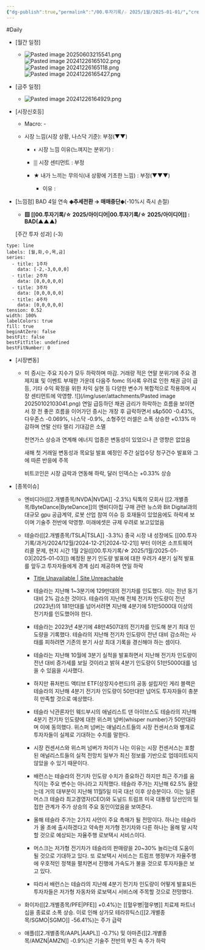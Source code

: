 ```yaml
---
{"dg-publish":true,"permalink":"/00.투자기록/☆ 2025/1월/2025-01-01/","created":"2024-12-27T09:03:56.314+09:00","updated":"2025-06-09T17:38:54.329+09:00"}
---
```


#Daily 


- [월간 일정]
	- ![Pasted image 20250603215541.png](/img/user/attachments/Pasted%20image%2020250603215541.png)![Pasted image 20241226165102.png](/img/user/attachments/Pasted%20image%2020241226165102.png)![Pasted image 20241226165118.png](/img/user/attachments/Pasted%20image%2020241226165118.png)![Pasted image 20241226165427.png](/img/user/attachments/Pasted%20image%2020241226165427.png)

- [금주 일정]
	- ![Pasted image 20241226164929.png](/img/user/attachments/Pasted%20image%2020241226164929.png)




- [시장신호등]
	- Macro: -
	  
	- 시장 느낌(시장 상황, 나스닥 기준): 부정(▼▼)
	  
		- ◐ 시장 느낌 이유(느껴지는 분위기) :
		  
		- ▒ 시장 센티먼트 : 부정
		  
		- ★ 내가 느끼는 무의식(내 상황에 기초한 느낌) : 부정(▼▼▼)
			
			- 이유 : 




- [느낌점] BAD 4일 연속 **◈추세전환 → 매매중단◈**(-10%시 즉시 손절) 
	  
	- **▨ [[00.투자기록/☆ 2025/아이디어\|00.투자기록/☆ 2025/아이디어]] : BAD(▲▲▲)**
	  
	[주간 투자 성과] (-3)

```chart
type: line
labels: [월,화,수,목,금]
series:
  - title: 1주차
    data: [-2,-3,0,0,0]
  - title: 2주차
    data: [0,0,0,0,0]
  - title: 3주차
    data: [0,0,0,0,0]
  - title: 4주차
    data: [0,0,0,0,0]
tension: 0.52
width: 100%
labelColors: true
fill: true
beginAtZero: false
bestFit: false
bestFitTitle: undefined
bestFitNumber: 0
```






- [시장변동]
	- 미 증시는 주요 지수가 모두 하락하며 마감. 거래량 적은 연말 분위기에 주요 경제지표 및 이벤트 부재한 가운데 다음주 fomc 의사록 우려로 인한 채권 금이 급등, 기타 수익 확정을 위한 차익 실현 등 다양한 변수가 복합적으로 작용하며 시장 센티먼트에 악영향.
	  ![](/img/user/attachments/Pasted image 20250102103041.png)
	  연일 급등하던 채권 금리가 하락하는 흐름을 보이면서 장 전 좋은 흐름을 이어가던 증시는 개장 후 급락하면서 s&p500 -0.43%, 다우존스 -0.069%, 나스닥 -0.9%, 소형주인 러셀은 소폭 상승한 +0.13% 마감하며 연말 산타 랠리 기대감은 소멸
	  
	  천연가스 상승과 연계해 에너지 업종은 변동성이 있었으나 큰 영향은 없었음 
	  
	  새해 첫 거래일 변동성과 목요일 발표 예정인 주간 실업수당 청구건수 발표와 그에 따른 반응에 주목
	  
	  비트코인은 시장 급락과 연동해 하락, 달러 인덱스는 +0.33% 상승
 


- [종목이슈]
	- 엔비디아([[2.개별종목/NVDA\|NVDA]] -2.3%) 틱톡의 모회사 [[2.개별종목/ByteDance\|ByteDance]]의 엔비디아칩 구매 관련 뉴스와 Bit Digital과의 대규모 gpu 공급계약, 로봇 산업 참여 이슈 등 호재들이 있었음에도 하락세 보이며 기술주 전반에 악영향. 미래에셋은 규제 우려로 보고있었음
	  
	- 테슬라([[2.개별종목/TSLA\|TSLA]] -3.3%) 중국 시장 내 성장에도 [[00.투자기록/과거/2024/12월/2024-12-21\|2024-12-21]] 부터 이어온 소프트웨어 리콜 문제, 현지 시간 1월 2일([[00.투자기록/☆ 2025/1월/2025-01-03\|2025-01-03]]) 예정된 분기 인도량 발표에 대한 우려가 4분기 실적 발표를 앞두고 투자자들에게 경계 심리 제공하며 연일 하락
	  
		- [Title Unavailable \| Site Unreachable](https://news.mt.co.kr/mtview.php?no=2025010209452945765)
		- 테슬라는 지난해 1~3분기에 129만대의 전기차를 인도했다. 이는 전년 동기 대비 2% 감소한 것이다. 테슬라의 지난해 전체 전기차 인도량이 전년(2023년)의 181만대를 넘어서려면 지난해 4분기에 51만5000대 이상의 전기차를 인도했어야 한다.
		  
		- 테슬라는 2023년 4분기에 48만4507대의 전기차를 인도해 분기 최대 인도량을 기록했다. 테슬라의 지난해 전기차 인도량이 전년 대비 감소하는 사태를 피하려면 기존의 분기 사상 최대 기록을 경신해야 하는 셈이다.
		  
		- 테슬라는 지난해 10월에 3분기 실적을 발표하면서 지난해 전기차 인도량이 전년 대비 증가세를 보일 것이라고 밝혀 4분기 인도량이 51만5000대를 넘을 수 있음을 시사했다.
		  
		- 하지만 퓨처펀드 액티브 ETF(상장지수펀드)의 공동 설립자인 게리 블랙은 테슬라의 지난해 4분기 전기차 인도량이 50만대만 넘어도 투자자들이 충분히 만족할 것으로 예상했다.  
		  
		- 테슬라 낙관론자인 웨드부시의 애널리스트 댄 아이브스도 테슬라의 지난해 4분기 전기차 인도량에 대한 위스퍼 넘버(whisper number)가 50만대라며 이에 동의했다. 위스퍼 넘버는 애널리스트들의 시장 컨센서스와 별개로 투자자들이 실제로 기대하는 수치를 말한다.  
		  
		- 시장 컨센서스와 위스퍼 넘버가 차이가 나는 이유는 시장 컨센서스는 포함된 애널리스트들의 실적 전망치 일부가 최신 정보를 기반으로 업데이트되지 않았을 수 있기 때문이다.  
		  
		- 배런스는 테슬라의 전기차 인도량 수치가 중요하긴 하지만 최근 주가를 움직이는 주요 변수는 아니라고 지적했다. 테슬라 주가는 지난해 62.5% 올랐는데 거의 대부분이 지난해 11월5일 미국 대선 이후 상승분이다. 이는 일론 머스크 테슬라 최고경영자(CEO)와 도널드 트럼프 미국 대통령 당선인의 밀접한 관계가 주가 상승의 주요 동인이었음을 보여준다.
		  
		- 올해 테슬라 주가는 2가지 사안이 주요 촉매가 될 전망이다. 하나는 테슬라가 올 초에 출시하겠다고 약속한 저가형 전기차와 다른 하나는 올해 말 시작할 것으로 예상되는 자율주행 로보택시 서비스이다.  
		  
		- 머스크는 저가형 전기차가 테슬라의 판매량을 20~30% 늘리는데 도움이 될 것으로 기대하고 있다. 또 로보택시 서비스는 트럼프 행정부가 자율주행에 우호적인 정책을 펼치면서 진행에 가속도가 불을 것으로 투자자들은 보고 있다.  
		  
		- 따라서 배런스는 테슬라의 지난해 4분기 전기차 인도량이 어떻게 발표되든 투자자들은 저가형 자동차와 로보택시 서비스에 주목할 것으로 전망했다.
		  
	- 화이자([[2.개별종목/PFE\|PFE]] +0.4%)는 [[혈우병\|혈우병]] 치료제 파트너십을 종료로 소폭 상승. 이로 인해 상가모 테라뮤틱스([[2.개별종목/SGMO\|SGMO]] -56.41%)는 주가 급락
	  
	- 애플([[2.개별종목/AAPL\|AAPL]] -0.7%) 및 아마존([[2.개별종목/AMZN\|AMZN]] -0.9%)은 기술주 전반의 부진 속 주가 하락